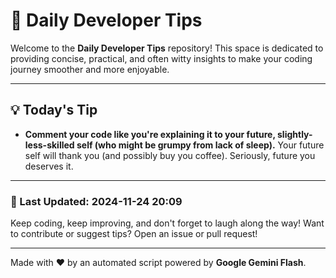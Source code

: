 
# 🌟 Daily Developer Tips

Welcome to the **Daily Developer Tips** repository! This space is dedicated to providing concise, practical, and often witty insights to make your coding journey smoother and more enjoyable.

---

## 💡 Today's Tip

- **Comment your code like you're explaining it to your future, slightly-less-skilled self (who might be grumpy from lack of sleep).**  Your future self will thank you (and possibly buy you coffee).  Seriously, future you deserves it.

---

### 📅 Last Updated: 2024-11-24 20:09

Keep coding, keep improving, and don't forget to laugh along the way! Want to contribute or suggest tips? Open an issue or pull request!

---

Made with ❤️ by an automated script powered by **Google Gemini Flash**.

